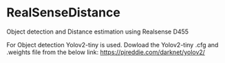 # RealSenseDistance
Object detection and Distance estimation using Realsense D455

For Object detection Yolov2-tiny is used.
Dowload the Yolov2-tiny .cfg and .weights file from the below link: 
https://pjreddie.com/darknet/yolov2/



